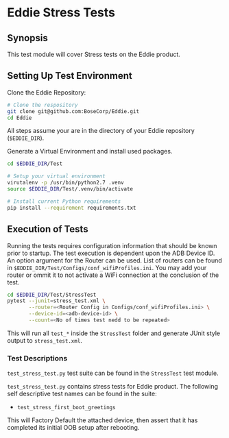 # Eddie Stress Tests

## Synopsis

This test module will cover Stress tests on the Eddie product.

## Setting Up Test Environment

Clone the Eddie Repository:

```bash
# Clone the respository
git clone git@github.com:BoseCorp/Eddie.git
cd Eddie
```

All steps assume your are in the directory of your Eddie repository (`$EDDIE_DIR`).

Generate a Virtual Environment and install used packages.

```bash
cd $EDDIE_DIR/Test

# Setup your virtual environment
virutalenv -p /usr/bin/python2.7 .venv
source $EDDIE_DIR/Test/.venv/bin/activate

# Install current Python requirements
pip install --requirement requirements.txt
```

## Execution of Tests

Running the tests requires configuration information that should be known prior to startup.
The test execution is dependent upon the ADB Device ID.
An option argument for the Router can be used. List of routers can be found in `$EDDIE_DIR/Test/Configs/conf_wifiProfiles.ini`. You may add your router or ommit it to not activate a WiFi connection at the conclusion of the test.

```bash
cd $EDDIE_DIR/Test/StressTest
pytest --junit=stress_test.xml \
       --router=<Router Config in Configs/conf_wifiProfiles.ini> \
       --device-id=<adb-device-id> \
       --count=<No of times test nedd to be repeated>
```

This will run all `test_*` inside the `StressTest` folder and generate JUnit style output to
`stress_test.xml`.

### Test Descriptions

`test_stress_test.py` test suite can be found in the `StressTest` test module.

`test_stress_test.py` contains stress tests for Eddie product.
The following self descriptive test names can be found in the suite:

- `test_stress_first_boot_greetings`

This will Factory Default the attached device, then assert that it has completed its initial OOB setup after rebooting.
